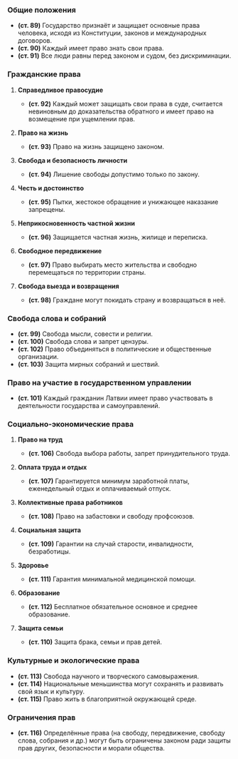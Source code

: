 ### **Общие положения**

- **(ст. 89)** Государство признаёт и защищает основные права человека, исходя из Конституции, законов и международных договоров.
- **(ст. 90)** Каждый имеет право знать свои права.
- **(ст. 91)** Все люди равны перед законом и судом, без дискриминации.
### **Гражданские права**
1. **Справедливое правосудие**
    - **(ст. 92)** Каждый может защищать свои права в суде, считается невиновным до доказательства обратного и имеет право на возмещение при ущемлении прав.

1. **Право на жизнь**
    - **(ст. 93)** Право на жизнь защищено законом.

1. **Свобода и безопасность личности**
    - **(ст. 94)** Лишение свободы допустимо только по закону.

1. **Честь и достоинство**
    - **(ст. 95)** Пытки, жестокое обращение и унижающее наказание запрещены.

1. **Неприкосновенность частной жизни**
    - **(ст. 96)** Защищается частная жизнь, жилище и переписка.

1. **Свободное передвижение**
    - **(ст. 97)** Право выбирать место жительства и свободно перемещаться по территории страны.

1. **Свобода выезда и возвращения**
    - **(ст. 98)** Граждане могут покидать страну и возвращаться в неё.

### **Свобода слова и собраний**

- **(ст. 99)** Свобода мысли, совести и религии.
- **(ст. 100)** Свобода слова и запрет цензуры.
- **(ст. 102)** Право объединяться в политические и общественные организации.
- **(ст. 103)** Защита мирных собраний и шествий.

### **Право на участие в государственном управлении**

- **(ст. 101)** Каждый гражданин Латвии имеет право участвовать в деятельности государства и самоуправлений.
### **Социально-экономические права**

1. **Право на труд**
    - **(ст. 106)** Свобода выбора работы, запрет принудительного труда.

1. **Оплата труда и отдых**
    - **(ст. 107)** Гарантируется минимум заработной платы, еженедельный отдых и оплачиваемый отпуск.

1. **Коллективные права работников**
    - **(ст. 108)** Право на забастовки и свободу профсоюзов.

1. **Социальная защита**
    - **(ст. 109)** Гарантии на случай старости, инвалидности, безработицы.

1. **Здоровье**
    - **(ст. 111)** Гарантия минимальной медицинской помощи.

1. **Образование**
    - **(ст. 112)** Бесплатное обязательное основное и среднее образование.

1. **Защита семьи**
    - **(ст. 110)** Защита брака, семьи и прав детей.

### **Культурные и экологические права**

- **(ст. 113)** Свобода научного и творческого самовыражения.
- **(ст. 114)** Национальные меньшинства могут сохранять и развивать свой язык и культуру.
- **(ст. 115)** Право жить в благоприятной окружающей среде.

### **Ограничения прав**

- **(ст. 116)** Определённые права (на свободу, передвижение, свободу слова, собрания и др.) могут быть ограничены законом ради защиты прав других, безопасности и морали общества.